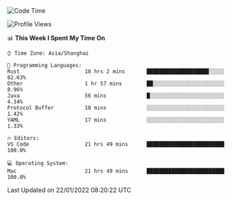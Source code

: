 <!--START_SECTION:waka-->
![Code Time](http://img.shields.io/badge/Code%20Time-940%20hrs%201%20min-blue)

![Profile Views](http://img.shields.io/badge/Profile%20Views-5-blue)

📊 **This Week I Spent My Time On** 

```text
⌚︎ Time Zone: Asia/Shanghai

💬 Programming Languages: 
Rust                     18 hrs 2 mins       ████████████████████░░░░░   82.63% 
Other                    1 hr 57 mins        ██░░░░░░░░░░░░░░░░░░░░░░░   8.96% 
Java                     56 mins             █░░░░░░░░░░░░░░░░░░░░░░░░   4.34% 
Protocol Buffer          18 mins             ░░░░░░░░░░░░░░░░░░░░░░░░░   1.42% 
YAML                     17 mins             ░░░░░░░░░░░░░░░░░░░░░░░░░   1.33%

🔥 Editors: 
VS Code                  21 hrs 49 mins      █████████████████████████   100.0%

💻 Operating System: 
Mac                      21 hrs 49 mins      █████████████████████████   100.0%

```


 Last Updated on 22/01/2022 08:20:22 UTC
<!--END_SECTION:waka-->
